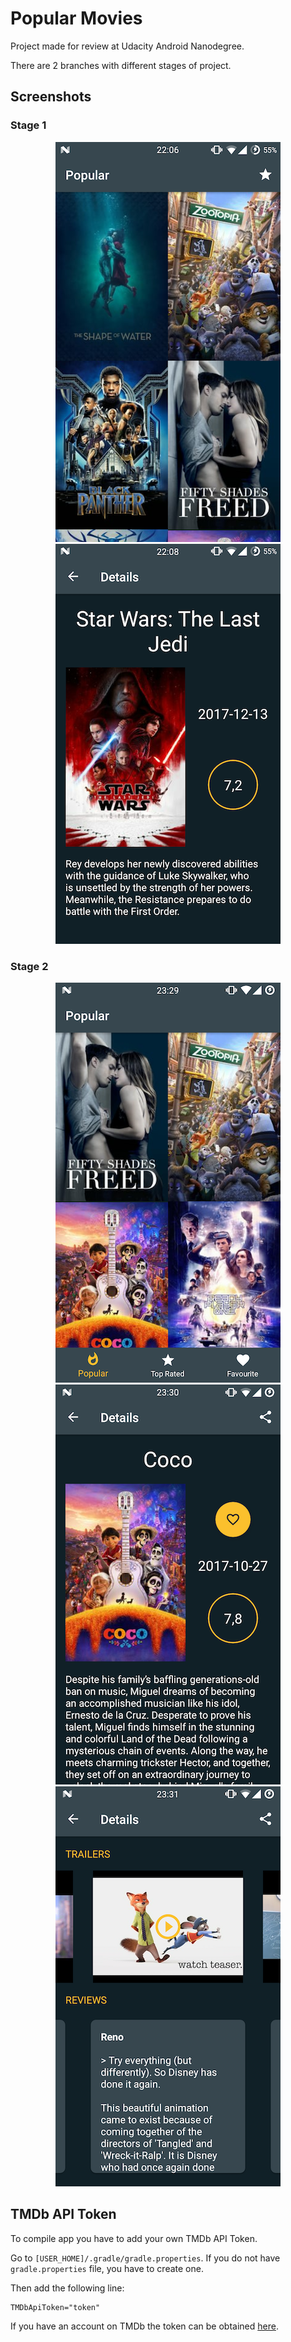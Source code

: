 # Popular Movies
Project made for review at Udacity Android Nanodegree.

There are 2 branches with different stages of project.

## Screenshots
### Stage 1
<p align="center">
  <img src="https://github.com/wojciechkryg/Popular-Movies/blob/master/screenshots/stage_1_01.png?raw=true" alt="stage_1_01" style="width: 360px;"/>
  <img src="https://github.com/wojciechkryg/Popular-Movies/blob/master/screenshots/stage_1_02.png?raw=true" alt="stage_1_02" style="width: 360px;"/>
</p>

### Stage 2
<p align="center">
  <img src="https://github.com/wojciechkryg/Popular-Movies/blob/master/screenshots/stage_2_01.png?raw=true" alt="stage_2_01" style="width: 360px;"/>
  <img src="https://github.com/wojciechkryg/Popular-Movies/blob/master/screenshots/stage_2_02.png?raw=true" alt="stage_2_02" style="width: 360px;"/>
  <img src="https://github.com/wojciechkryg/Popular-Movies/blob/master/screenshots/stage_2_03.png?raw=true" alt="stage_2_03" style="width: 360px;"/>
</p>

## TMDb API Token
To compile app you have to add your own TMDb API Token.

Go to `[USER_HOME]/.gradle/gradle.properties`.
If you do not have `gradle.properties` file, you have to create one.

Then add the following line:
```
TMDbApiToken="token"
```

If you have an account on TMDb the token can be obtained [here](https://www.themoviedb.org/settings/api).
